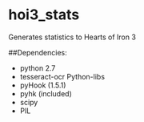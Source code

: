 hoi3_stats
==========

Generates statistics to Hearts of Iron 3

##Dependencies:
- python 2.7
- tesseract-ocr
Python-libs
- pyHook (1.5.1)
- pyhk (included)
- scipy
- PIL